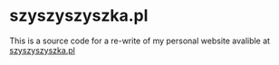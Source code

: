 # szyszyszyszka.pl
This is a source code for a re-write of my personal website avalible at [szyszyszyszka.pl](https://szyszyszyszka.pl)
